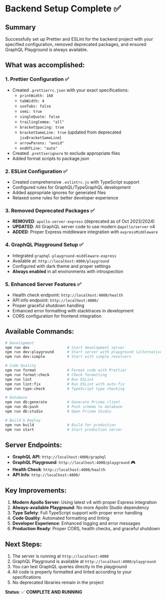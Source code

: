# Backend Setup Complete ✅

## Summary

Successfully set up Prettier and ESLint for the backend project with your specified configuration, removed deprecated packages, and ensured GraphQL Playground is always available.

## What was accomplished:

### 1. **Prettier Configuration** ✅

- Created `.prettierrc.json` with your exact specifications:
    - `printWidth: 160`
    - `tabWidth: 4`
    - `useTabs: false`
    - `semi: true`
    - `singleQuote: false`
    - `trailingComma: "all"`
    - `bracketSpacing: true`
    - `bracketSameLine: true` (updated from deprecated `jsxBracketSameLine`)
    - `arrowParens: "avoid"`
    - `endOfLine: "auto"`
- Created `.prettierignore` to exclude appropriate files
- Added format scripts to package.json

### 2. **ESLint Configuration** ✅

- Created comprehensive `.eslintrc.js` with TypeScript support
- Configured rules for GraphQL/TypeGraphQL development
- Added appropriate ignores for generated files
- Relaxed some rules for better developer experience

### 3. **Removed Deprecated Packages** ✅

- **REMOVED**: `apollo-server-express` (deprecated as of Oct 2023/2024)
- **UPDATED**: All GraphQL server code to use modern `@apollo/server` v4
- **ADDED**: Proper Express middleware integration with `expressMiddleware`

### 4. **GraphQL Playground Setup** ✅

- Integrated `graphql-playground-middleware-express`
- Available at: `http://localhost:4000/playground`
- Configured with dark theme and proper settings
- **Always enabled** in all environments with introspection

### 5. **Enhanced Server Features** ✅

- Health check endpoint: `http://localhost:4000/health`
- API info endpoint: `http://localhost:4000/`
- Proper graceful shutdown handling
- Enhanced error formatting with stacktraces in development
- CORS configuration for frontend integration

## Available Commands:

```bash
# Development
npm run dev                 # Start development server
npm run dev:playground      # Start server with playground (alternative)
npm run dev:simple          # Start with simple resolvers

# Code Quality
npm run format              # Format code with Prettier
npm run format:check        # Check formatting
npm run lint                # Run ESLint
npm run lint:fix            # Run ESLint with auto-fix
npm run type-check          # TypeScript type checking

# Database
npm run db:generate         # Generate Prisma client
npm run db:push             # Push schema to database
npm run db:studio           # Open Prisma Studio

# Build & Deploy
npm run build               # Build for production
npm run start               # Start production server
```

## Server Endpoints:

- **GraphQL API**: `http://localhost:4000/graphql`
- **GraphQL Playground**: `http://localhost:4000/playground` 🎮
- **Health Check**: `http://localhost:4000/health`
- **API Info**: `http://localhost:4000/`

## Key Improvements:

1. **Modern Apollo Server**: Using latest v4 with proper Express integration
2. **Always-available Playground**: No more Apollo Studio dependency
3. **Type Safety**: Full TypeScript support with proper error handling
4. **Code Quality**: Automated formatting and linting
5. **Developer Experience**: Enhanced logging and error messages
6. **Production Ready**: Proper CORS, health checks, and graceful shutdown

## Next Steps:

1. The server is running at `http://localhost:4000`
2. GraphQL Playground is available at `http://localhost:4000/playground`
3. You can test GraphQL queries directly in the playground
4. All code is properly formatted and linted according to your specifications
5. No deprecated libraries remain in the project

**Status**: ✅ **COMPLETE AND RUNNING**
